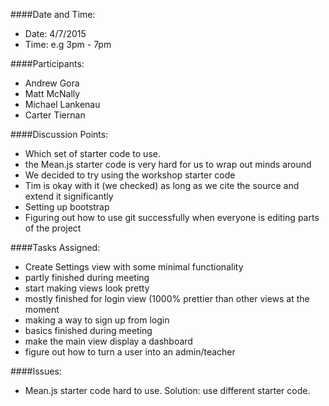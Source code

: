 ####Date and Time:

* Date: 4/7/2015
* Time: e.g 3pm - 7pm


####Participants:

* Andrew Gora
* Matt McNally
* Michael Lankenau
* Carter Tiernan


####Discussion Points:

* Which set of starter code to use.
 * the Mean.js starter code is very hard for us
   to wrap out minds around
 * We decided to try using the workshop starter code
  * Tim is okay with it (we checked) as long as we
    cite the source and extend it significantly
* Setting up bootstrap
* Figuring out how to use git successfully when
everyone is editing parts of the project


####Tasks Assigned:

* Create Settings view with some minimal functionality
 * partly finished during meeting
* start making views look pretty
 * mostly finished for login view (1000% prettier than
   other views at the moment
* making a way to sign up from login
 * basics finished during meeting
* make the main view display a dashboard
* figure out how to turn a user into an admin/teacher

####Issues:

* Mean.js starter code hard to use. Solution: use
different starter code.

